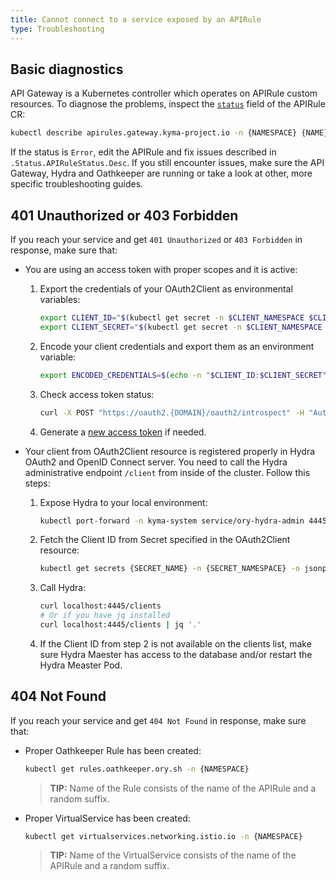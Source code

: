 ```yaml
---
title: Cannot connect to a service exposed by an APIRule
type: Troubleshooting
---
```


##  Basic diagnostics

API Gateway is a Kubernetes controller which operates on APIRule custom resources. To diagnose the problems, inspect the [`status`](#custom-resource-api-rule-status-codes) field of the APIRule CR:

   ```bash
   kubectl describe apirules.gateway.kyma-project.io -n {NAMESPACE} {NAME}
   ```

If the status is `Error`, edit the APIRule and fix issues described in `.Status.APIRuleStatus.Desc`. If you still encounter issues, make sure the API Gateway, Hydra and Oathkeeper are running or take a look at other, more specific troubleshooting guides.

## 401 Unauthorized or 403 Forbidden

If you reach your service and get `401 Unauthorized` or `403 Forbidden` in response, make sure that:

- You are using an access token with proper scopes and it is active:

  1. Export the credentials of your OAuth2Client as environmental variables:
  
      ```bash
      export CLIENT_ID="$(kubectl get secret -n $CLIENT_NAMESPACE $CLIENT_NAME -o jsonpath='{.data.client_id}' | base64 --decode)"
      export CLIENT_SECRET="$(kubectl get secret -n $CLIENT_NAMESPACE $CLIENT_NAME -o jsonpath='{.data.client_secret}' | base64 --decode)"
      ```
     
  2. Encode your client credentials and export them as an environment variable:
  
      ```bash
      export ENCODED_CREDENTIALS=$(echo -n "$CLIENT_ID:$CLIENT_SECRET" | base64)
      ```
     
  3. Check access token status:
  
      ```bash
      curl -X POST "https://oauth2.{DOMAIN}/oauth2/introspect" -H "Authorization: Basic $ENCODED_CREDENTIALS" -F "token={ACCESS_TOKEN}"
      ```
     
  4. Generate a [new access token](/components/api-gateway/#tutorials-expose-and-secure-a-service-register-an-o-auth2-client-and-get-tokens) if needed.
  
- Your client from OAuth2Client resource is registered properly in Hydra OAuth2 and OpenID Connect server. You need to call the Hydra administrative endpoint `/client` from inside of the cluster. Follow this steps:

  1. Expose Hydra to your local environment:
  
      ```bash
      kubectl port-forward -n kyma-system service/ory-hydra-admin 4445
      ```
  
  2. Fetch the Client ID from Secret specified in the OAuth2Client resource:
  
      ```bash
      kubectl get secrets {SECRET_NAME} -n {SECRET_NAMESPACE} -o jsonpath='{ .data.client_id }' | base64 --decode
      ```
     
  3. Call Hydra:
  
      ```bash
      curl localhost:4445/clients
      # Or if you have jq installed
      curl localhost:4445/clients | jq '.'
      ```
     
  4. If the Client ID from step 2 is not available on the clients list, make sure Hydra Maester has access to the database and/or restart the Hydra Measter Pod.
      
## 404 Not Found

If you reach your service and get `404 Not Found` in response, make sure that:

- Proper Oathkeeper Rule has been created:

  ```bash
  kubectl get rules.oathkeeper.ory.sh -n {NAMESPACE}
  ```
  
  >**TIP:** Name of the Rule consists of the name of the APIRule and a random suffix.

- Proper VirtualService has been created:

  ```bash
  kubectl get virtualservices.networking.istio.io -n {NAMESPACE}
  ```
  
  >**TIP:** Name of the VirtualService consists of the name of the APIRule and a random suffix.
